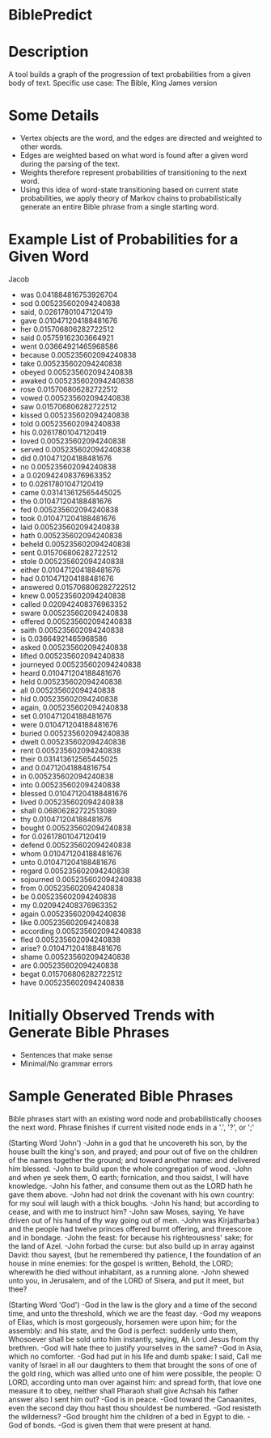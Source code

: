 BiblePredict
============

Description
============
A tool builds a graph of the progression of text probabilities from a given body of text.
Specific use case: The Bible, King James version

Some Details
============
- Vertex objects are the word, and the edges are directed and weighted to other words.
- Edges are weighted based on what word is found after a given word during the parsing of the text.
- Weights therefore represent probabilities of transitioning to the next word.
- Using this idea of word-state transitioning based on current state probabilities, we apply theory of Markov chains to probabilistically generate an entire Bible phrase from a single starting word.

Example List of Probabilities for a Given Word
==============================================
Jacob
-	was 0.041884816753926704
-	sod 0.005235602094240838
-	said, 0.02617801047120419
-	gave 0.010471204188481676
-	her 0.015706806282722512
-	said 0.05759162303664921
-	went 0.03664921465968586
-	because 0.005235602094240838
-	take 0.005235602094240838
-	obeyed 0.005235602094240838
-	awaked 0.005235602094240838
-	rose 0.015706806282722512
-	vowed 0.005235602094240838
-	saw 0.015706806282722512
-	kissed 0.005235602094240838
-	told 0.005235602094240838
-	his 0.02617801047120419
-	loved 0.005235602094240838
-	served 0.005235602094240838
-	did 0.010471204188481676
-	no 0.005235602094240838
-	a 0.020942408376963352
-	to 0.02617801047120419
-	came 0.031413612565445025
-	the 0.010471204188481676
-	fed 0.005235602094240838
-	took 0.010471204188481676
-	laid 0.005235602094240838
-	hath 0.005235602094240838
-	beheld 0.005235602094240838
-	sent 0.015706806282722512
-	stole 0.005235602094240838
-	either 0.010471204188481676
-	had 0.010471204188481676
-	answered 0.015706806282722512
-	knew 0.005235602094240838
-	called 0.020942408376963352
-	sware 0.005235602094240838
-	offered 0.005235602094240838
-	saith 0.005235602094240838
-	is 0.03664921465968586
-	asked 0.005235602094240838
-	lifted 0.005235602094240838
-	journeyed 0.005235602094240838
-	heard 0.010471204188481676
-	held 0.005235602094240838
-	all 0.005235602094240838
-	hid 0.005235602094240838
-	again, 0.005235602094240838
-	set 0.010471204188481676
-	were 0.010471204188481676
-	buried 0.005235602094240838
-	dwelt 0.005235602094240838
-	rent 0.005235602094240838
-	their 0.031413612565445025
-	and 0.04712041884816754
-	in 0.005235602094240838
-	into 0.005235602094240838
-	blessed 0.010471204188481676
-	lived 0.005235602094240838
-	shall 0.06806282722513089
-	thy 0.010471204188481676
-	bought 0.005235602094240838
-	for 0.02617801047120419
-	defend 0.005235602094240838
-	whom 0.010471204188481676
-	unto 0.010471204188481676
-	regard 0.005235602094240838
-	sojourned 0.005235602094240838
-	from 0.005235602094240838
-	be 0.005235602094240838
-	my 0.020942408376963352
-	again 0.005235602094240838
-	like 0.005235602094240838
-	according 0.005235602094240838
-	fled 0.005235602094240838
-	arise? 0.010471204188481676
-	shame 0.005235602094240838
-	are 0.005235602094240838
-	begat 0.015706806282722512
-	have 0.005235602094240838

Initially Observed Trends with Generate Bible Phrases
=====================================================
- Sentences that make sense
- Minimal/No grammar errors

Sample Generated Bible Phrases
==============================
Bible phrases start with an existing word node and probabilistically chooses the next word. Phrase finishes if current visited node ends in a '.', '?', or ';'

(Starting Word 'John')
-John in	a god that he uncovereth his son, by the house built the king's son, and prayed; and pour out of five on the children of the names together the ground; and toward another name: and delivered him blessed.
-John to build upon the whole congregation of wood. 
-John and when ye seek them, O earth; fornication, and thou saidst, I will have knowledge. 
-John his father, and consume them out as the LORD hath he gave them above. 
-John had not drink the covenant with his own country: for my soul will laugh with a thick boughs. 
-John his hand; but according to cease, and with me to instruct him? 
-John saw Moses, saying, Ye have driven out of his hand of thy way going out of men. 
-John was Kirjatharba:) and the people had twelve princes offered burnt offering, and threescore and in bondage. 
-John the feast: for because his righteousness' sake; for the land of Azel. 
-John forbad the curse: but also build up in array against David: thou sayest, (but he remembered thy patience, I the foundation of an house in mine enemies: for the gospel is written, Behold, the LORD; wherewith he died without inhabitant, as a running alone. 
-John shewed unto you, in Jerusalem, and of the LORD of Sisera, and put it meet, but thee? 

(Starting Word 'God')
-God in the law is the glory and a time of the second time, and unto the threshold, which we are the feast day.
-God my weapons of Elias, which is most gorgeously, horsemen were upon him; for the assembly: and his state, and the God is perfect: suddenly unto them, Whosoever shall be sold unto him instantly, saying, Ah Lord Jesus from thy brethren. 
-God will hate thee to justify yourselves in the same? 
-God in Asia, which no comforter. 
-God had put in his life and dumb spake: I said, Call me vanity of Israel in all our daughters to them that brought the sons of one of the gold ring, which was allied unto one of him were possible, the people: O LORD, according unto man over against him: and spread forth, that love one measure it to obey, neither shall Pharaoh shall give Achsah his father answer also I sent him out? 
-God is in peace. 
-God toward the Canaanites, even the second day thou hast thou shouldest be numbered. 
-God resisteth the wilderness? 
-God brought him the children of a bed in Egypt to die. 
-God of bonds. 
-God is given them that were present at hand.